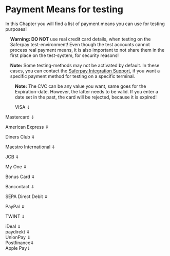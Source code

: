 # Payment Means for testing

In this Chapter you will find a list of payment means you can use for testing purposes!

<div class="danger">
  <span class="glyphicon glyphicon-remove-sign" style="color: rgb(224, 122, 105);font-size: 55px;height: 75px;float: left;margin-right: 15px;margin-top: 0px;"></span>
  <p><strong>Warning: DO NOT</strong> use real credit card details, when testing on the Saferpay test-environment! Even though the test accounts cannot process real payment means, it is also important to not share them in the first place on the test-system, for security reasons!</p>
</div>
<div class="info">
  <span class="glyphicon glyphicon-info-sign" style="color: rgb(110, 199, 215);font-size: 55px;height: 75px;float: left;margin-right: 15px;margin-top: 0px;"></span>
  <p>
    <strong>Note:</strong> Some testing-methods may not be activated by default. In these cases, you can contact the <a href="mailto:integration.saferpay@six-payment-services.com">Saferpay Integration Support</a>, if you want a specific payment method for testing on a specific terminal.
  </p>
</div>
<div class="info">
  <span class="glyphicon glyphicon-info-sign" style="color: rgb(110, 199, 215);font-size: 55px;height: 75px;float: left;margin-right: 15px;margin-top: 0px;"></span>
    <p><strong>Note:</strong> The CVC can be any value you want, same goes for the Expiration-date. However, the latter needs to be valid. If you enter a date set in the past, the card will be rejected, because it is expired!</p>
</div>

<a name="pm-visa"></a><div class="dropdown" id="visa-cards">VISA &dArr;</div>
<div id="visa-cards-hider" style="display:none;">
  <h2>For 3D Secure 2</h2>
  <table class="table table-striped table-hover">
      <thead>
        <tr>
          <th>Card Number</th>
          <th class="text-center">Test-case</th>
        </tr>
      </thead>
      <tbody>
        <tr>
          <td style="word-break: unset;">9010003150000001</td>
          <td style="border-left: 1px solid #ddd;">Frictionless Y. Card simulates a fully successful Frictionless Flow!<br /><strong>Liability shift:</strong> YES, <strong>Authenticated:</strong> true</td>
      </tr>
      <tr>
          <td style="word-break: unset;">9010003750000005</td>
          <td style="border-left: 1px solid #ddd;">LiabilityShift can't be granted, due to technical reasons. Interesting for testing the <strong>Condition</strong> parameter, to stop authorizations without LiabilityShift!<br /><strong>Liability shift:</strong> false, <strong>Authenticated:</strong> N/A</td>
      </tr>
      <tr>
          <td style="word-break: unset;">9010004950000001</td>
          <td style="border-left: 1px solid #ddd;">Challenged Y. This card simulates a successful challenged flow.<br /><strong>Liability shift:</strong> true, <strong>Authenticated:</strong> true</td>
      </tr>
      <tr>
          <td style="word-break: unset;">9010004250000008</td>
          <td style="border-left: 1px solid #ddd;">Challenged A. The authentication was not successful, but LiabilityShift is still granted.<br /><strong>Liability shift:</strong> true, <strong>Authenticated:</strong> false</td>
      </tr>
      <tr>
          <td style="word-break: unset;">9010004350000007</td>
          <td style="border-left: 1px solid #ddd;">Challenged N. The 3DS authentication failed. An authorization will not be attempted. The transaction fails in this case!<br /><strong>Liability shift:</strong> N/A, <strong>Authenticated:</strong> N/A</td>
      </tr>
      <tr>
          <td style="word-break: unset;">9010004150000009</td>
          <td style="border-left: 1px solid #ddd;">3DS Failure, authorization will be attempted. This card fails the 3DS authentication. Interesting for testing the <strong>Condition</strong> parameter, to stop authorizations without LiabilityShift! Crd goes through a Challanged flow beforehand!<br /><strong>Liability shift:</strong> false, <strong>Authenticated:</strong> false</td>
      </tr>
      <tr>
          <td style="word-break: unset;">9010403104000000</td>
          <td style="border-left: 1px solid #ddd;">Frictionless Y with DCC. This card additionally will perform DCC. Card currency is USD!<br /><strong>Liability shift:</strong> true, <strong>Authenticated:</strong> true</td>
      </tr>
      <tr>
          <td style="word-break: unset;">9010503104000007</td>
          <td style="border-left: 1px solid #ddd;">Frictionless Y with DCC. This card additionally will perform DCC. Card currency is JPY!<br /><strong>Liability shift:</strong> true, <strong>Authenticated:</strong> true</td>
      </tr>
      <tr>
          <td style="word-break: unset;">9010403153150003</td>
          <td style="border-left: 1px solid #ddd;">General Decline. This card fails the authorization and also the card check!<br /><strong>Liability shift:</strong> true, <strong>Authenticated:</strong> true</td>
      </tr>
      <tr>
          <td style="word-break: unset;">9010403153900001</td>
          <td style="border-left: 1px solid #ddd;">Card for simulating response codes via the amount. The last two digits inside the amount are important. Down below you'll find some examples for return-codes/amounts. <strong>Important Note:</strong> These are the most common codes! However some Issuers may return codes not on this list!<br />
          <table class="table table-striped table-hover">
            <thead>
              <tr>
                <th>Amount</th>
                <th class="text-center">Processor Message</th>
              </tr>
            </thead>
              <tr>
                <td style="word-break: unset;">00</td>
                <td style="border-left: 1px solid #ddd;">See Frictionless Y.<br /><strong>Liability shift:</strong> true, <strong>Authenticated:</strong> true</td>
              </tr>
              <tr>
                <td style="word-break: unset;">01</td>
                <td style="border-left: 1px solid #ddd;">Successful Authorization and 3DS process. However LiabilityShift will be rejected during authorization<br /><strong>Liability shift:</strong> false (<strong>ThreeDs will be true!</strong>) <strong>Authenticated:</strong> true</td>
              </tr>
              <tr>
                <td style="word-break: unset;">62</td>
                <td style="border-left: 1px solid #ddd;">Restricted Card</td>
              </tr>
              <tr>
                <td style="word-break: unset;">51</td>
                <td style="border-left: 1px solid #ddd;">Insufficient Funds</td>
              </tr>
              <tr>
                <td style="word-break: unset;">43</td>
                <td style="border-left: 1px solid #ddd;">Stolen Card</td>
              </tr>
              <tr>
                <td style="word-break: unset;">34</td>
                <td style="border-left: 1px solid #ddd;">Suspicion of manipulation</td>
              </tr>
              <tr>
                <td style="word-break: unset;">33</td>
                <td style="border-left: 1px solid #ddd;">Card Expired</td>
              </tr>
              <tr>
                <td style="word-break: unset;">30</td>
                <td style="border-left: 1px solid #ddd;">Format Error</td>
              </tr>
              <tr>
                <td style="word-break: unset;">14</td>
                <td style="border-left: 1px solid #ddd;">Invalid Card</td>
              </tr>
              <tr>
                <td style="word-break: unset;">12</td>
                <td style="border-left: 1px solid #ddd;">Invalid Transaction</td>
              </tr>
              <tr>
                <td style="word-break: unset;">09</td>
                <td style="border-left: 1px solid #ddd;">Processing temporarily not possible</td>
              </tr>
              <tr>
                <td style="word-break: unset;">05</td>
                <td style="border-left: 1px solid #ddd;">Authorization declined</td>
              </tr>
              <tr>
                <td style="word-break: unset;">04</td>
                <td style="border-left: 1px solid #ddd;">Card Invalid</td>
              </tr>
              <tr>
                <td style="word-break: unset;">03</td>
                <td style="border-left: 1px solid #ddd;">Invalid Merchant Number</td>
              </tr>
            <tbody>
            </tbody>
          </table>
        </td>
      </tr>
    </tbody>
  </table>
  
  <h2>For 3D Secure 1</h2>
  <table class="table table-striped table-hover">
    <thead>
      <tr>
        <th>Card Number</th>
        <th class="text-center">Test-case</th>
      </tr>
    </thead>
    <tbody>
      <tr>
        <td style="word-break: unset;">9010100052000004</td>
        <td style="border-left: 1px solid #ddd;">Card <strong>"enrolled"</strong>. This card is subjected to the full 3D Secure authentication process! <br /><strong>Liability shift:</strong> YES, <strong>Authenticated:</strong> true</td>
      </tr>
      <tr>
        <td style="word-break: unset;">9010101052000002</td>
        <td style="border-left: 1px solid #ddd;">Card <strong>"not enrolled"</strong>. Bank grants liability shift! <br />    <strong>Liability shift:</strong> YES, <strong>Authenticated:</strong> false</td>
      </tr>
      <tr>
        <td style="word-break: unset;">9010100052101000</td>
        <td style="border-left: 1px solid #ddd;">Card <strong>"enrolled"</strong>. Bank rejects liability shift despite a successful authentication!<br /><strong>Liability shift:</strong> NO, <strong>Authenticated:</strong> true <br />
          <div class="warning">
            <p><strong>Important:</strong> Saferpay will still attempt the authorization! Accepting or declining this transaction is up to the merchant!</p>
          </div>
        </td>
      </tr>
      <tr>
        <td style="word-break: unset;">9010100352000001</td>
        <td style="border-left: 1px solid #ddd;"><strong>"Authentication Attempt"</strong>. Simulates an authentication attempt, where the bank grants the liability shift<br /><strong>Liability shift:</strong> YES, <strong>Authenticated:</strong> false <br />
        </td>
        </tr>
      <tr>
        <td style="word-break: unset;">9010101052101008</td>
        <td style="border-left: 1px solid #ddd;">Card <strong>"not enrolled"</strong>. Bank rejects liability shift!<br /><strong>Liability shift:</strong> NO, <strong>Authenticated:</strong> false<br />
          <div class="warning">
            <p><strong>Important:</strong> Saferpay will still attempt the authorization! Accepting or declining this transaction is up to the merchant!</p>
          </div>
        </td>
      </tr>
      <tr>
        <td style="word-break: unset;">9010101152000001</td>
        <td style="border-left: 1px solid #ddd;"><strong>"Unable to enroll"</strong>. 3D Secure is not possible! <br /><strong>Liability shift:</strong> NO, <strong>Authenticated:</strong> false<br />
          <div class="warning">
            <p><strong>Important:</strong> Saferpay will still attempt the authorization! Accepting or declining this transaction is up to the merchant!</p>
          </div>
        </td>
      </tr>
      <tr>
        <td style="word-break: unset;">9010100152000003</td>
        <td style="border-left: 1px solid #ddd;"><strong>"Authentication failed"</strong>. The card holder failed to authenticate him/herself!<br />
          <div class="warning">
            <p><strong>Important:</strong> In this case, the authorization will fail!</p>
          </div>
        </td>
      </tr>
      <tr>
        <td style="word-break: unset;">9010101052900003</td>
        <td style="border-left: 1px solid #ddd;">Card for <strong>"simulating response codes" via the amount</strong>. <br /> The last two digits in the currency amount determine the issuance of the authorisation request. A successful payment is only triggered with a value equal to "00" or "01". While requests with the AMOUNT "00" simulate a request with an "enrolled" card, the amount "01" simulates a transaction without a liability shift. For all other values that are different to "00" or "01", a rejection is simulated with the authorisation.
        </td>
      </tr>
      <tr>
        <td style="word-break: unset;">9010500004000004</td>
        <td style="border-left: 1px solid #ddd;">Card for <strong>"simulating DCC"</strong> with the card currency JPY.
        </td>
      </tr>
       <tr>
        <td style="word-break: unset;">9010400004000007</td>
        <td style="border-left: 1px solid #ddd;">Card for <strong>"simulating DCC"</strong> with the card currency USD.
        </td>
      </tr>
      <tr>
        <td style="word-break: unset;">9010000004150008</td>
        <td style="border-left: 1px solid #ddd;"><strong>"Card Check failed"</strong>. <br />A decline will simulated by the internal card check with Alias Insert. Authorization requests with this card will be declined as well.
        </td>
      </tr>
    </tbody>
  </table>
</div>

<a name="pm-mc"></a><div id="master-cards" class="dropdown">Mastercard &dArr;</div>
<div id="master-cards-hider" style="display:none;">
  <h2>For 3D Secure 2</h2>
  <table class="table table-striped table-hover">
      <thead>
        <tr>
          <th>Card Number</th>
          <th class="text-center">Test-case</th>
        </tr>
      </thead>
      <tbody>
        <tr>
          <td style="word-break: unset;">9030003150000007</td>
          <td style="border-left: 1px solid #ddd;">Frictionless Y. Card simulates a fully successful Frictionless Flow!<br /><strong>Liability shift:</strong> YES, <strong>Authenticated:</strong> true</td>
      </tr>
      <tr>
          <td style="word-break: unset;">9030003750000001</td>
          <td style="border-left: 1px solid #ddd;">LiabilityShift can't be granted, due to technical reasons. Interesting for testing the <strong>Condition</strong> parameter, to stop authorizations without LiabilityShift!<br /><strong>Liability shift:</strong> false, <strong>Authenticated:</strong> N/A</td>
      </tr>
      <tr>
          <td style="word-break: unset;">9030004950000007</td>
          <td style="border-left: 1px solid #ddd;">Challenged Y. This card simulates a successful challenged flow.<br /><strong>Liability shift:</strong> true, <strong>Authenticated:</strong> true</td>
      </tr>
      <tr>
          <td style="word-break: unset;">9030003204000003
          <td style="border-left: 1px solid #ddd;">Challenged A. The authentication was not successful, but LiabilityShift is still granted.<br /><strong>Liability shift:</strong> true, <strong>Authenticated:</strong> false</td>
      </tr>
      <tr>
          <td style="word-break: unset;">9030004350000003</td>
          <td style="border-left: 1px solid #ddd;">Challenged N. The 3DS authentication failed. An authorization will not be attempted. The transaction fails in this case!<br /><strong>Liability shift:</strong> N/A, <strong>Authenticated:</strong> N/A</td>
      </tr>
      <tr>
          <td style="word-break: unset;">9030004150000005</td>
          <td style="border-left: 1px solid #ddd;">3DS Failure, authorization will be attempted. This card fails the 3DS authentication. Interesting for testing the <strong>Condition</strong> parameter, to stop authorizations without LiabilityShift! Crd goes through a Challanged flow beforehand!<br /><strong>Liability shift:</strong> false, <strong>Authenticated:</strong> false</td>
      </tr>
      <tr>
          <td style="word-break: unset;">9030403104000006</td>
          <td style="border-left: 1px solid #ddd;">Frictionless Y with DCC. This card additionally will perform DCC. Card currency is USD!<br /><strong>Liability shift:</strong> true, <strong>Authenticated:</strong> true</td>
      </tr>
      <tr>
          <td style="word-break: unset;">9030503104000003</td>
          <td style="border-left: 1px solid #ddd;">Frictionless Y with DCC. This card additionally will perform DCC. Card currency is JPY!<br /><strong>Liability shift:</strong> true, <strong>Authenticated:</strong> true</td>
      </tr>
      <tr>
          <td style="word-break: unset;">9030403153150009</td>
          <td style="border-left: 1px solid #ddd;">General Decline. This card fails the authorization and also the card check!<br /><strong>Liability shift:</strong> true, <strong>Authenticated:</strong> true</td>
      </tr>
      <tr>
          <td style="word-break: unset;">9030403153900007</td>
          <td style="border-left: 1px solid #ddd;">Card for simulating response codes via the amount. The last two digits inside the amount are important. Down below you'll find some examples for return-codes/amounts. <strong>Important Note:</strong> These are the most common codes! However some Issuers may return codes not on this list!<br />
          <table class="table table-striped table-hover">
            <thead>
              <tr>
                <th>Amount</th>
                <th class="text-center">Processor Message</th>
              </tr>
            </thead>
              <tr>
                <td style="word-break: unset;">00</td>
                <td style="border-left: 1px solid #ddd;">See Frictionless Y.<br /><strong>Liability shift:</strong> true, <strong>Authenticated:</strong> true</td>
              </tr>
              <tr>
                <td style="word-break: unset;">01</td>
                <td style="border-left: 1px solid #ddd;">Successful Authorization and 3DS process. However LiabilityShift will be rejected during authorization<br /><strong>Liability shift:</strong> false (<strong>ThreeDs will be true!</strong>) <strong>Authenticated:</strong> true</td>
              </tr>
              <tr>
                <td style="word-break: unset;">62</td>
                <td style="border-left: 1px solid #ddd;">Restricted Card</td>
              </tr>
              <tr>
                <td style="word-break: unset;">51</td>
                <td style="border-left: 1px solid #ddd;">Insufficient Funds</td>
              </tr>
              <tr>
                <td style="word-break: unset;">43</td>
                <td style="border-left: 1px solid #ddd;">Stolen Card</td>
              </tr>
              <tr>
                <td style="word-break: unset;">34</td>
                <td style="border-left: 1px solid #ddd;">Suspicion of manipulation</td>
              </tr>
              <tr>
                <td style="word-break: unset;">33</td>
                <td style="border-left: 1px solid #ddd;">Card Expired</td>
              </tr>
              <tr>
                <td style="word-break: unset;">30</td>
                <td style="border-left: 1px solid #ddd;">Format Error</td>
              </tr>
              <tr>
                <td style="word-break: unset;">14</td>
                <td style="border-left: 1px solid #ddd;">Invalid Card</td>
              </tr>
              <tr>
                <td style="word-break: unset;">12</td>
                <td style="border-left: 1px solid #ddd;">Invalid Transaction</td>
              </tr>
              <tr>
                <td style="word-break: unset;">09</td>
                <td style="border-left: 1px solid #ddd;">Processing temporarily not possible</td>
              </tr>
              <tr>
                <td style="word-break: unset;">05</td>
                <td style="border-left: 1px solid #ddd;">Authorization declined</td>
              </tr>
              <tr>
                <td style="word-break: unset;">04</td>
                <td style="border-left: 1px solid #ddd;">Card Invalid</td>
              </tr>
              <tr>
                <td style="word-break: unset;">03</td>
                <td style="border-left: 1px solid #ddd;">Invalid Merchant Number</td>
              </tr>
            <tbody>
            </tbody>
          </table>
        </td>
      </tr>
    </tbody>
  </table>
  
  <h2>For 3D Secure 1</h2>
  <table class="table table-striped table-hover">
    <thead>
      <tr>
        <th>Card Number</th>
        <th class="text-center">Test-case</th>
      </tr>
    </thead>
    <tbody>
      <tr>
        <td style="word-break: unset;">9030100052000000</td>
        <td style="border-left: 1px solid #ddd;">Card <strong>"enrolled"</strong>. This card is subjected to the full 3D Secure authentication process! <br /><strong>Liability shift:</strong> YES, <strong>Authenticated:</strong> true</td>
      </tr>
      <tr>
        <td style="word-break: unset;">9030100052101006</td>
        <td style="border-left: 1px solid #ddd;">Card <strong>"enrolled"</strong>. Bank rejects liability shift despite a successful authentication!<br /><strong>Liability shift:</strong> NO, <strong>Authenticated:</strong> true <br />
          <div class="warning">
            <p><strong>Important:</strong> Saferpay will still attempt the authorization! Accepting or declining this transaction is up to the merchant!</p>
          </div>
        </td>
      </tr>
      <tr>
        <td style="word-break: unset;">9030100352000007</td>
        <td style="border-left: 1px solid #ddd;"><strong>"Authentication Attempt"</strong>. Simulates an authentication attempt, where the bank grants the liability shift<br /><strong>Liability shift:</strong> YES, <strong>Authenticated:</strong> false <br />
        </td>
      </tr>
      <tr>
        <td style="word-break: unset;">9030101052101004</td>
        <td style="border-left: 1px solid #ddd;">Card <strong>"not enrolled"</strong>. Bank rejects liability shift!<br /><strong>Liability shift:</strong> NO, <strong>Authenticated:</strong> false<br />
          <div class="warning">
            <p><strong>Important:</strong> Saferpay will still attempt the authorization! Accepting or declining this transaction is up to the merchant!</p>
          </div>
        </td>
      </tr>
      <tr>
        <td style="word-break: unset;">9030101152000007</td>
        <td style="border-left: 1px solid #ddd;"><strong>"Unable to enroll"</strong>. 3D Secure is not possible! <br /><strong>Liability shift:</strong> NO, <strong>Authenticated:</strong> false<br />
          <div class="warning">
            <p><strong>Important:</strong> Saferpay will still attempt the authorization! Accepting or declining this transaction is up to the merchant!</p>
          </div>
        </td>
      </tr>
      <tr>
        <td style="word-break: unset;">9030100152000009</td>
        <td style="border-left: 1px solid #ddd;"><strong>"Authentication failed"</strong>. The card holder failed to authenticate him/herself!<br />
          <div class="warning">
            <p><strong>Important:</strong> In this case, the authorization will fail!</p>
          </div>
        </td>
      </tr>
      <tr>
        <td style="word-break: unset;">9030101052900009</td>
        <td style="border-left: 1px solid #ddd;">Card for <strong>"simulating response codes" via the amount</strong>. <br /> The last two digits in the currency amount determine the issuance of the authorisation request. A successful payment is only triggered with a value equal to "00" or "01". While requests with the AMOUNT "00" simulate a request with an "enrolled" card, the amount "01" simulates a transaction without a liability shift. For all other values that are different to "00" or "01", a rejection is simulated with the authorisation.
        </td>
      </tr>
      <tr>
        <td style="word-break: unset;">9030500004000000</td>
        <td style="border-left: 1px solid #ddd;">Card for <strong>"simulating DCC"</strong> with the card currency JPY.
        </td>
      </tr>
       <tr>
        <td style="word-break: unset;">9030400004000003</td>
        <td style="border-left: 1px solid #ddd;">Card for <strong>"simulating DCC"</strong> with the card currency USD.
        </td>
      </tr>
      <tr>
        <td style="word-break: unset;">9030000004150004</td>
        <td style="border-left: 1px solid #ddd;"><strong>"Card Check failed"</strong>. <br />A decline will simulated by the internal card check with Alias Insert. Authorization requests with this card will be declined as well.
        </td>
      </tr>
    </tbody>
  </table>
</div>

<a name="pm-amex"></a><div id="amex-cards" class="dropdown">American Express &dArr;</div> 
<div id="amex-cards-hider" style="display:none;">
  <table class="table table-striped table-hover">
    <thead>
      <tr>
        <th>Card Number</th>
        <th class="text-center">Test-case</th>
      </tr>
    </thead>
    <tbody>
      <tr>
        <td style="word-break: unset;">9070100052000001</td>
        <td style="border-left: 1px solid #ddd;">Card <strong>"enrolled"</strong>. This card is subjected to the full 3D Secure authentication process! <br /><strong>Liability shift:</strong> YES, <strong>Authenticated:</strong> true</td>
      </tr>
      <tr>
        <td style="word-break: unset;">9070100052101007</td>
        <td style="border-left: 1px solid #ddd;">Card <strong>"enrolled"</strong>. Bank rejects liability shift despite a successful authentication!<br /><strong>Liability shift:</strong> NO, <strong>Authenticated:</strong> true <br />
          <div class="warning">
            <p><strong>Important:</strong> Saferpay will still attempt the authorization! Accepting or declining this transaction is up to the merchant!</p>
          </div>
        </td>
      </tr>
      <tr>
        <td style="word-break: unset;">9070100352000008</td>
        <td style="border-left: 1px solid #ddd;"><strong>"Authentication Attempt"</strong>. Simulates an authentication attempt, where the bank grants the liability shift<br /><strong>Liability shift:</strong> YES, <strong>Authenticated:</strong> false <br />
        </td>
      </tr>
      <tr>
        <td style="word-break: unset;">9070101052101005</td>
        <td style="border-left: 1px solid #ddd;">Card <strong>"not enrolled"</strong>. Bank rejects liability shift!<br /><strong>Liability shift:</strong> NO, <strong>Authenticated:</strong> false<br />
          <div class="warning">
            <p><strong>Important:</strong> Saferpay will still attempt the authorization! Accepting or declining this transaction is up to the merchant!</p>
          </div>
        </td>
      </tr>
      <tr>
        <td style="word-break: unset;">9070101152000008</td>
        <td style="border-left: 1px solid #ddd;"><strong>"Unable to enroll"</strong>. 3D Secure is not possible! <br /><strong>Liability shift:</strong> NO, <strong>Authenticated:</strong> false<br />
          <div class="warning">
            <p><strong>Important:</strong> Saferpay will still attempt the authorization! Accepting or declining this transaction is up to the merchant!</p>
          </div>
        </td>
      </tr>
      <tr>
        <td style="word-break: unset;">9070100152000000</td>
        <td style="border-left: 1px solid #ddd;"><strong>"Authentication failed"</strong>. The card holder failed to authenticate him/herself!<br />
          <div class="warning">
            <p><strong>Important:</strong> In this case, the authorization will fail!</p>
          </div>
        </td>
      </tr>
      <tr>
        <td style="word-break: unset;">9070101052900000</td>
        <td style="border-left: 1px solid #ddd;">Card for <strong>"simulating response codes" via the amount</strong>. <br /> The last two digits in the currency amount determine the issuance of the authorisation request. A successful payment is only triggered with a value equal to "00" or "01". While requests with the AMOUNT "00" simulate a request with an "enrolled" card, the amount "01" simulates a transaction without a liability shift. For all other values that are different to "00" or "01", a rejection is simulated with the authorisation.
        </td>
        </tr>
    </tbody>
  </table>
</div>

<a name="pm-diners"></a><div id="diners-cards" class="dropdown">Diners Club &dArr;</div>
<div id="diners-cards-hider" style="display:none;">
  <table class="table table-striped table-hover">
    <thead>
      <tr>
        <th>Card Number</th>
        <th class="text-center">Test-case</th>
      </tr>
    </thead>
    <tbody>
      <tr>
        <td style="word-break: unset;">9050100052000005</td>
        <td style="border-left: 1px solid #ddd;">Card <strong>"enrolled"</strong>. This card is subjected to the full 3D Secure authentication process! <br /><strong>Liability shift:</strong> YES, <strong>Authenticated:</strong> true</td>
      </tr>
      <tr>
        <td style="word-break: unset;">9050100052101001</td>
        <td style="border-left: 1px solid #ddd;">Card <strong>"enrolled"</strong>. Bank rejects liability shift despite a successful authentication!<br /><strong>Liability shift:</strong> NO, <strong>Authenticated:</strong> true <br />
          <div class="warning">
            <p><strong>Important:</strong> Saferpay will still attempt the authorization! Accepting or declining this transaction is up to the merchant!</p>
          </div>
        </td>
      </tr>
      <tr>
        <td style="word-break: unset;">9050100352000002</td>
        <td style="border-left: 1px solid #ddd;"><strong>"Authentication Attempt"</strong>. Simulates an authentication attempt, where the bank grants the liability shift<br /><strong>Liability shift:</strong> YES, <strong>Authenticated:</strong> false <br />
        </td>
      </tr>
      <tr>
        <td style="word-break: unset;">9050101052101009</td>
        <td style="border-left: 1px solid #ddd;">Card <strong>"not enrolled"</strong>. Bank rejects liability shift!<br /><strong>Liability shift:</strong> NO, <strong>Authenticated:</strong> false<br />
          <div class="warning">
            <p><strong>Important:</strong> Saferpay will still attempt the authorization! Accepting or declining this transaction is up to the merchant!</p>
          </div>
        </td>
      </tr>
      <tr>
        <td style="word-break: unset;">9050101152000002</td>
        <td style="border-left: 1px solid #ddd;"><strong>"Unable to enroll"</strong>. 3D Secure is not possible! <br /><strong>Liability shift:</strong> NO, <strong>Authenticated:</strong> false<br />
          <div class="warning">
            <p><strong>Important:</strong> Saferpay will still attempt the authorization! Accepting or declining this transaction is up to the merchant!</p>
          </div>
        </td>
      </tr>
      <tr>
        <td style="word-break: unset;">9050100152000004</td>
        <td style="border-left: 1px solid #ddd;"><strong>"Authentication failed"</strong>. The card holder failed to authenticate him/herself!<br />
          <div class="warning">
            <p><strong>Important:</strong> In this case, the authorization will fail!</p>
          </div>
        </td>
      </tr>
      <tr>
        <td style="word-break: unset;">9050101052900004</td>
        <td style="border-left: 1px solid #ddd;">Card for <strong>"simulating response codes" via the amount</strong>. <br /> The last two digits in the currency amount determine the issuance of the authorisation request. A successful payment is only triggered with a value equal to "00" or "01". While requests with the AMOUNT "00" simulate a request with an "enrolled" card, the amount "01" simulates a transaction without a liability shift. For all other values that are different to "00" or "01", a rejection is simulated with the authorisation.
        </td>
        </tr>
    </tbody>
  </table>
</div>

<a name="pm-maestro"></a><div id="maestro-cards" class="dropdown">Maestro International &dArr;</div>
<div id="maestro-cards-hider" style="display:none;">
  <table class="table table-striped table-hover">
    <thead>
      <tr>
        <th>Card Number</th>
        <th class="text-center">Test-case</th>
      </tr>
    </thead>
    <tbody>
      <tr>
        <td style="word-break: unset;">9040100052000008</td>
        <td style="border-left: 1px solid #ddd;">Card <strong>"enrolled"</strong>. This card is subjected to the full 3D Secure authentication process! <br /><strong>Liability shift:</strong> YES, <strong>Authenticated:</strong> true</td>
      </tr>
      <tr>
        <td style="word-break: unset;">9040100052101004</td>
        <td style="border-left: 1px solid #ddd;">Card <strong>"enrolled"</strong>. Bank rejects liability shift despite a successful authentication!<br /><strong>Liability shift:</strong> NO, <strong>Authenticated:</strong> true <br />
          <div class="warning">
            <p><strong>Important:</strong> Saferpay will still attempt the authorization! Accepting or declining this transaction is up to the merchant!</p>
          </div>
        </td>
      </tr>
      <tr>
        <td style="word-break: unset;">9040100352000005</td>
        <td style="border-left: 1px solid #ddd;"><strong>"Authentication Attempt"</strong>. Simulates an authentication attempt, where the bank grants the liability shift<br /><strong>Liability shift:</strong> YES, <strong>Authenticated:</strong> false <br />
        </td>
      </tr>
      <tr>
        <td style="word-break: unset;">9040100152000007</td>
        <td style="border-left: 1px solid #ddd;"><strong>"Authentication failed"</strong>. The card holder failed to authenticate him/herself!<br />
          <div class="warning">
            <p><strong>Important:</strong> In this case, the authorization will fail!</p>
          </div>
        </td>
      </tr>
      <tr>
        <td style="word-break: unset;">9040101052900007</td>
        <td style="border-left: 1px solid #ddd;">Card for <strong>"simulating response codes" via the amount</strong>. <br /> The last two digits in the currency amount determine the issuance of the authorisation request. A successful payment is only triggered with a value equal to "00" or "01". While requests with the AMOUNT "00" simulate a request with an "enrolled" card, the amount "01" simulates a transaction without a liability shift. For all other values that are different to "00" or "01", a rejection is simulated with the authorisation.
        </td>
        </tr>
    </tbody>
  </table>
</div>

<a name="pm-jcb"></a><div id="jcb-cards" class="dropdown">JCB &dArr;</div>
<div id="jcb-cards-hider" style="display:none;">
  <table class="table table-striped table-hover">
    <thead>
      <tr>
        <th>Card Number</th>
        <th class="text-center">Test-case</th>
      </tr>
    </thead>
    <tbody>
      <tr>
        <td style="word-break: unset;">9060100052000003</td>
        <td style="border-left: 1px solid #ddd;"><strong>"Success Card"</strong>. This card simulates a successful transaction!</td>
      </tr>
      <tr>
        <td style="word-break: unset;">9060101052900002</td>
        <td style="border-left: 1px solid #ddd;">Card for <strong>"simulating response codes" via the amount</strong>. <br /> The last two digits in the currency amount determine the issuance of the authorisation request. A successful payment is only triggered with a value equal to "00" or "01". While requests with the AMOUNT "00" simulate a request with an "enrolled" card, the amount "01" simulates a transaction without a liability shift. For all other values that are different to "00" or "01", a rejection is simulated with the authorisation.
        </td>
        </tr>
    </tbody>
  </table>
</div>

<a name="pm-myone"></a><div id="myone-cards" class="dropdown">My One &dArr;</div>
<div id="myone-cards-hider" style="display:none;">
  <table class="table table-striped table-hover">
    <thead>
      <tr>
        <th>Card Number</th>
        <th class="text-center">Test-case</th>
      </tr>
    </thead>
    <tbody>
      <tr>
        <td style="word-break: unset;">9080100052000009</td>
        <td style="border-left: 1px solid #ddd;"><strong>"Success Card"</strong>. This card simulates a successful transaction!</td>
      </tr>
      <tr>
        <td style="word-break: unset;">9080101052900008</td>
        <td style="border-left: 1px solid #ddd;">Card for <strong>"simulating response codes" via the amount</strong>. <br /> The last two digits in the currency amount determine the issuance of the authorisation request. A successful payment is only triggered with a value equal to "00" or "01". While requests with the AMOUNT "00" simulate a request with an "enrolled" card, the amount "01" simulates a transaction without a liability shift. For all other values that are different to "00" or "01", a rejection is simulated with the authorisation.
        </td>
        </tr>
    </tbody>
  </table>
</div>

<a name="pm-bonus"></a><div id="bonus-cards" class="dropdown">Bonus Card &dArr;</div>
<div id="bonus-cards-hider" style="display:none;">
  <table class="table table-striped table-hover">
    <thead>
      <tr>
        <th>Card Number</th>
        <th class="text-center">Test-case</th>
      </tr>
    </thead>
    <tbody>
      <tr>
        <td style="word-break: unset;">9090100052000007</td>
        <td style="border-left: 1px solid #ddd;"><strong>"Success Card"</strong>. This card simulates a successful transaction!</td>
      </tr>
      <tr>
        <td style="word-break: unset;">9090101052900006</td>
        <td style="border-left: 1px solid #ddd;">Card for <strong>"simulating response codes" via the amount</strong>. <br /> The last two digits in the currency amount determine the issuance of the authorisation request. A successful payment is only triggered with a value equal to "00" or "01". While requests with the AMOUNT "00" simulate a request with an "enrolled" card, the amount "01" simulates a transaction without a liability shift. For all other values that are different to "00" or "01", a rejection is simulated with the authorisation.
        </td>
        </tr>
    </tbody>
  </table>
</div>

<a name="pm-bc"></a><div id="bc-cards" class="dropdown">Bancontact &dArr;</div>
<div id="bc-cards-hider" style="display:none;">
  <div class="info">
    <p><strong>Note:</strong> Bancontact uses an authentication-procedure similar to 3D Secure with VISA and MasterCard. However the difference is, that Bancontact will automatically refuse all payments, that aren't fully authenticated. Due to this, there are only these few outcomes possible.</p>
  </div>
  <table class="table table-striped table-hover">
    <thead>
      <tr>
        <th>Card Number</th>
        <th class="text-center">Test-case</th>
      </tr>
    </thead>
    <tbody>
      <tr>
        <td style="word-break: unset;">91108000500000005</td>
        <td style="border-left: 1px solid #ddd;">Card <strong>"enrolled"</strong>. This card is subjected to the full 3D Secure authentication process! <br /><strong>Liability shift:</strong> YES, <strong>Authenticated:</strong> true</td>
      </tr>
      <tr>
        <td style="word-break: unset;">91108001501800005</td>
        <td style="border-left: 1px solid #ddd;"><strong>"Authentication failed"</strong>. The card holder failed to authenticate him/herself!<br />
          <div class="warning">
            <p><strong>Important:</strong> In this case, the authorization will fail!</p>
          </div>
        </td>
      </tr>
    </tbody>
  </table>
</div>

<a name="pm-sepa"></a><div id="sepa-cards" class="dropdown">SEPA Direct Debit &dArr;</div> 
<div id="sepa-cards-hider" style="display:none;">
  <table class="table table-striped table-hover">
    <thead>
      <tr>
        <th>IBAN</th>
        <th class="text-center">Test-case</th>
      </tr>
    </thead>
    <tbody>
      <tr>
        <td style="word-break: unset;">DE17970000011234567890</td>
        <td style="border-left: 1px solid #ddd;"><strong>"Success IBAN"</strong>. IBAN to simulate a successful transaction.</td>
      </tr>
      <tr>
        <td style="word-break: unset;">DE52970000021234567890</td>
        <td style="border-left: 1px solid #ddd;">IBAN to <strong>"simulate response codes"</strong>. <br />
        IBAN for controlling authorisation codes via the amount.<br />
        210nn simumulates a decline, where "nn" is the simmulated decline code.<br />
        Requests with other amounts simumulate positive responses.
        </td>
      </tr>
    </tbody>
  </table>
</div>

<a name="pm-paypal"></a><div id="paypal-cards" class="dropdown">PayPal &dArr;</div>
<div id="paypal-cards-hider" style="display:none;">
  <p>PayPal payments can be operated by a simulator in the Saferpay test account. The first version of the simulator supports successful transactions and declines only. The range of function will be upgraded soon.</p>
</div>

<a name="pm-twint"></a><div id="twint-cards" class="dropdown">TWINT &dArr;</div>
<div id="twint-cards-hider" style="display:none;">
  <p>On the test environment, Saferpay offers a TWINT Simulator for the Currencies CHF only, since this Payment Method is only avalable for the swiss market.<br />
  The Simulator is controlled by submitting different amount-values to simulate the following cases:</p>

  <div class="info">
      <p><strong>Note:</strong> Any other amount will cause a success after 20 seconds!</p>
  </div>

  <table class="table table-striped table-hover">
    <thead>
      <tr>
        <th>Amount</th>
        <th class="text-center">Test-case</th>
      </tr>
    </thead>
    <tbody>
      <tr>
        <td style="word-break: unset;">6611</td>
        <td style="border-left: 1px solid #ddd;">The execution of the debit callback is delayed by 1 second.</td>
      </tr>
      <tr>
        <td style="word-break: unset;">6612</td>
        <td style="border-left: 1px solid #ddd;">The execution of the debit callback is delayed by 10 seconds.</td>
      </tr>
      <tr>
        <td style="word-break: unset;">6613</td>
        <td style="border-left: 1px solid #ddd;">The execution of the debit callback is delayed by 60 seconds.</td>
      </tr>
      <tr>
        <td style="word-break: unset;">6614</td>
        <td style="border-left: 1px solid #ddd;">The execution of the debit callback is delayed by 120 seconds.</td>
      </tr>
      <tr>
        <td style="word-break: unset;">6615</td>
        <td style="border-left: 1px solid #ddd;">The execution of the debit callback is delayed by 600 seconds.</td>
      </tr>
      <tr>
        <td style="word-break: unset;">6651</td>
        <td style="border-left: 1px solid #ddd;">Returns an authorization declined result</td>
      </tr>
      <tr>
        <td style="word-break: unset;">6661</td>
        <td style="border-left: 1px solid #ddd;">Returns an authorization expired result</td>
      </tr>
    </tbody>
  </table>
</div>
<a name="pm-ideal"></a><div id="ideal-cards" class="dropdown">iDeal &dArr;</div>
<div id="ideal-cards-hider" style="display:none;">
  <p>Saferpay does offer an extensive iDeal simulator. All test-cases are controlled through the simulator-ui, when opening up the payment page.</p>
</div>
<a name="pm-paydirekt"></a><div id="paydirekt-cards" class="dropdown">paydirekt &dArr;</div>
<div id="paydirekt-cards-hider" style="display:none;">
  <p>Saferpay does offer an extensive paydirekt simulator. All test-cases are controlled through the simulator-ui, when opening up the payment page.</p>
</div>
<a name="pm-unionpay"></a><div id="unionpay-cards" class="dropdown">UnionPay &dArr;</div>
<div id="unionpay-cards-hider" style="display:none;">
  <p>Saferpay does offer an extensive unionpay simulator. All test-cases are controlled through the simulator-ui, when opening up the Payment Page. However, you need to use the following test-card, in order to activate it: <strong>9100100052000005</strong></p>
</div>
<a name="pm-postfinance"></a><div id="postfinance-cards" class="dropdown">Postfinance&dArr;</div>
<div id="postfinance-cards-hider" style="display:none;">
  <p>Saferpay does offer an extensive Postfinance simulator, for Postfinance E-Finance and Postfinance Card. All test-cases are controlled through the simulator-ui. <a href="PostFinance.html#pf-alias">The Secure Card Data feature</a> is also supported!</p>
</div>
<a name="pm-applepay"></a><div id="applepay-cards" class="dropdown">Apple Pay&dArr;</div>
<div id="applepay-cards-hider" style="display:none;">
  <p>Saferpay does offer an extensive Apple Pay simulator. All test-cases are controlled through the simulator-ui. Unlike production, you do not need an Apple device, or browser, to test Apple Pay!</p>
</div>


<table class="table table-striped table-hover" style="display: none;">
    <thead>
      <tr>
          <th>Card Number (<strong>BROKEN! DO NOT USE THESE CARDS FOR NOW!</strong>)</th>
        <th class="text-center">Test-case</th>
      </tr>
    </thead>
    <tbody>
      <tr>
        <td style="word-break: unset;">9030101052000008</td>
        <td style="border-left: 1px solid #ddd;">Card <strong>"not enrolled"</strong>. Bank grants liability shift! <br /><strong>Liability shift:</strong> YES, <strong>Authenticated:</strong> false</td>
      </tr>
      <tr>
        <td style="word-break: unset;">9070101052000009</td>
        <td style="border-left: 1px solid #ddd;">Card <strong>"not enrolled"</strong>. Bank grants liability shift! <br /><strong>Liability shift:</strong> YES, <strong>Authenticated:</strong> false</td>
      </tr>
      <tr>
        <td style="word-break: unset;">9050101052000003</td>
        <td style="border-left: 1px solid #ddd;">Card <strong>"not enrolled"</strong>. Bank grants liability shift! <br /><strong>Liability shift:</strong> YES, <strong>Authenticated:</strong> false</td>
      </tr>
    </tbody>
</table>
